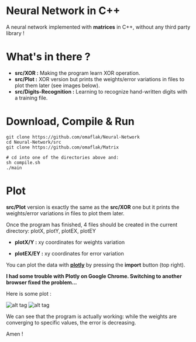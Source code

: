 # Neural Network in C++
A neural network implemented with **matrices** in C++, without any third party library !

# What's in there ?

+ **src/XOR :** Making the program learn XOR operation.
+ **src/Plot :** XOR version but prints the weights/error variations in files to plot them later (see images below).
+ **src/Digits-Recognition :** Learning to recognize hand-written digits with a training file.

# Download, Compile & Run
    git clone https://github.com/omaflak/Neural-Network
    cd Neural-Network/src
    git clone https://github.com/omaflak/Matrix

    # cd into one of the directories above and:
    sh compile.sh
    ./main

# Plot
**src/Plot** version is exactly the same as the **src/XOR** one but it prints the weights/error variations in files to plot them later.

Once the program has finished, 4 files should be created in the current directory: plotX, plotY, plotEX, plotEY

+ **plotX/Y :** xy coordinates for weights variation

+ **plotEX/EY :** xy coordinates for error variation

You can plot the data with **[plotly](https://plot.ly/create/)** by pressing the **import** button (top right).

**I had some trouble with Plotly on Google Chrome. Switching to another browser fixed the problem...**

Here is some plot :

![alt tag](https://github.com/omaflak/Neural-Network/blob/master/images/weightsPlot.png?raw=true)
![alt tag](https://github.com/omaflak/Neural-Network/blob/master/images/errorPlot.png?raw=true)

We can see that the program is actually working: while the weights are converging to specific values, the error is decreasing.

Amen !
